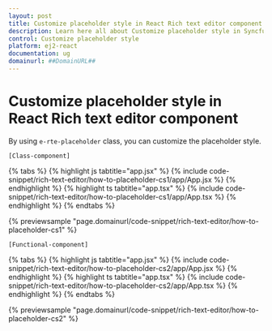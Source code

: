 ```yaml
---
layout: post
title: Customize placeholder style in React Rich text editor component | Syncfusion
description: Learn here all about Customize placeholder style in Syncfusion React Rich text editor component of Syncfusion Essential JS 2 and more.
control: Customize placeholder style 
platform: ej2-react
documentation: ug
domainurl: ##DomainURL##
---
```


# Customize placeholder style in React Rich text editor component

By using `e-rte-placeholder` class, you can customize the placeholder style.

`[Class-component]`

{% tabs %}
{% highlight js tabtitle="app.jsx" %}
{% include code-snippet/rich-text-editor/how-to-placeholder-cs1/app/App.jsx %}
{% endhighlight %}
{% highlight ts tabtitle="app.tsx" %}
{% include code-snippet/rich-text-editor/how-to-placeholder-cs1/app/App.tsx %}
{% endhighlight %}
{% endtabs %}

 {% previewsample "page.domainurl/code-snippet/rich-text-editor/how-to-placeholder-cs1" %}

`[Functional-component]`

{% tabs %}
{% highlight js tabtitle="app.jsx" %}
{% include code-snippet/rich-text-editor/how-to-placeholder-cs2/app/App.jsx %}
{% endhighlight %}
{% highlight ts tabtitle="app.tsx" %}
{% include code-snippet/rich-text-editor/how-to-placeholder-cs2/app/App.tsx %}
{% endhighlight %}
{% endtabs %}

 {% previewsample "page.domainurl/code-snippet/rich-text-editor/how-to-placeholder-cs2" %}